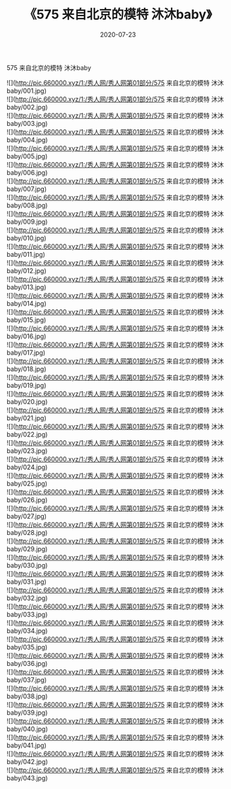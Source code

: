 ﻿---
layout: post
title:  《575 来自北京的模特 沐沐baby》
date:   2020-07-23
img: http://pic.660000.xyz/1:/秀人网/秀人网第01部分/575 来自北京的模特 沐沐baby/000.jpg
categories: [美女, 清纯, 唯美]
---

575 来自北京的模特 沐沐baby

  ![](http://pic.660000.xyz/1:/秀人网/秀人网第01部分/575 来自北京的模特 沐沐baby/001.jpg) <br> ![](http://pic.660000.xyz/1:/秀人网/秀人网第01部分/575 来自北京的模特 沐沐baby/002.jpg) <br> ![](http://pic.660000.xyz/1:/秀人网/秀人网第01部分/575 来自北京的模特 沐沐baby/003.jpg) <br> ![](http://pic.660000.xyz/1:/秀人网/秀人网第01部分/575 来自北京的模特 沐沐baby/004.jpg) <br> ![](http://pic.660000.xyz/1:/秀人网/秀人网第01部分/575 来自北京的模特 沐沐baby/005.jpg) <br> ![](http://pic.660000.xyz/1:/秀人网/秀人网第01部分/575 来自北京的模特 沐沐baby/006.jpg) <br> ![](http://pic.660000.xyz/1:/秀人网/秀人网第01部分/575 来自北京的模特 沐沐baby/007.jpg) <br> ![](http://pic.660000.xyz/1:/秀人网/秀人网第01部分/575 来自北京的模特 沐沐baby/008.jpg) <br> ![](http://pic.660000.xyz/1:/秀人网/秀人网第01部分/575 来自北京的模特 沐沐baby/009.jpg) <br> ![](http://pic.660000.xyz/1:/秀人网/秀人网第01部分/575 来自北京的模特 沐沐baby/010.jpg) <br> ![](http://pic.660000.xyz/1:/秀人网/秀人网第01部分/575 来自北京的模特 沐沐baby/011.jpg) <br> ![](http://pic.660000.xyz/1:/秀人网/秀人网第01部分/575 来自北京的模特 沐沐baby/012.jpg) <br> ![](http://pic.660000.xyz/1:/秀人网/秀人网第01部分/575 来自北京的模特 沐沐baby/013.jpg) <br> ![](http://pic.660000.xyz/1:/秀人网/秀人网第01部分/575 来自北京的模特 沐沐baby/014.jpg) <br> ![](http://pic.660000.xyz/1:/秀人网/秀人网第01部分/575 来自北京的模特 沐沐baby/015.jpg) <br> ![](http://pic.660000.xyz/1:/秀人网/秀人网第01部分/575 来自北京的模特 沐沐baby/016.jpg) <br> ![](http://pic.660000.xyz/1:/秀人网/秀人网第01部分/575 来自北京的模特 沐沐baby/017.jpg) <br> ![](http://pic.660000.xyz/1:/秀人网/秀人网第01部分/575 来自北京的模特 沐沐baby/018.jpg) <br> ![](http://pic.660000.xyz/1:/秀人网/秀人网第01部分/575 来自北京的模特 沐沐baby/019.jpg) <br> ![](http://pic.660000.xyz/1:/秀人网/秀人网第01部分/575 来自北京的模特 沐沐baby/020.jpg) <br> ![](http://pic.660000.xyz/1:/秀人网/秀人网第01部分/575 来自北京的模特 沐沐baby/021.jpg) <br> ![](http://pic.660000.xyz/1:/秀人网/秀人网第01部分/575 来自北京的模特 沐沐baby/022.jpg) <br> ![](http://pic.660000.xyz/1:/秀人网/秀人网第01部分/575 来自北京的模特 沐沐baby/023.jpg) <br> ![](http://pic.660000.xyz/1:/秀人网/秀人网第01部分/575 来自北京的模特 沐沐baby/024.jpg) <br> ![](http://pic.660000.xyz/1:/秀人网/秀人网第01部分/575 来自北京的模特 沐沐baby/025.jpg) <br> ![](http://pic.660000.xyz/1:/秀人网/秀人网第01部分/575 来自北京的模特 沐沐baby/026.jpg) <br> ![](http://pic.660000.xyz/1:/秀人网/秀人网第01部分/575 来自北京的模特 沐沐baby/027.jpg) <br> ![](http://pic.660000.xyz/1:/秀人网/秀人网第01部分/575 来自北京的模特 沐沐baby/028.jpg) <br> ![](http://pic.660000.xyz/1:/秀人网/秀人网第01部分/575 来自北京的模特 沐沐baby/029.jpg) <br> ![](http://pic.660000.xyz/1:/秀人网/秀人网第01部分/575 来自北京的模特 沐沐baby/030.jpg) <br> ![](http://pic.660000.xyz/1:/秀人网/秀人网第01部分/575 来自北京的模特 沐沐baby/031.jpg) <br> ![](http://pic.660000.xyz/1:/秀人网/秀人网第01部分/575 来自北京的模特 沐沐baby/032.jpg) <br> ![](http://pic.660000.xyz/1:/秀人网/秀人网第01部分/575 来自北京的模特 沐沐baby/033.jpg) <br> ![](http://pic.660000.xyz/1:/秀人网/秀人网第01部分/575 来自北京的模特 沐沐baby/034.jpg) <br> ![](http://pic.660000.xyz/1:/秀人网/秀人网第01部分/575 来自北京的模特 沐沐baby/035.jpg) <br> ![](http://pic.660000.xyz/1:/秀人网/秀人网第01部分/575 来自北京的模特 沐沐baby/036.jpg) <br> ![](http://pic.660000.xyz/1:/秀人网/秀人网第01部分/575 来自北京的模特 沐沐baby/037.jpg) <br> ![](http://pic.660000.xyz/1:/秀人网/秀人网第01部分/575 来自北京的模特 沐沐baby/038.jpg) <br> ![](http://pic.660000.xyz/1:/秀人网/秀人网第01部分/575 来自北京的模特 沐沐baby/039.jpg) <br> ![](http://pic.660000.xyz/1:/秀人网/秀人网第01部分/575 来自北京的模特 沐沐baby/040.jpg) <br> ![](http://pic.660000.xyz/1:/秀人网/秀人网第01部分/575 来自北京的模特 沐沐baby/041.jpg) <br> ![](http://pic.660000.xyz/1:/秀人网/秀人网第01部分/575 来自北京的模特 沐沐baby/042.jpg) <br> ![](http://pic.660000.xyz/1:/秀人网/秀人网第01部分/575 来自北京的模特 沐沐baby/043.jpg) <br>